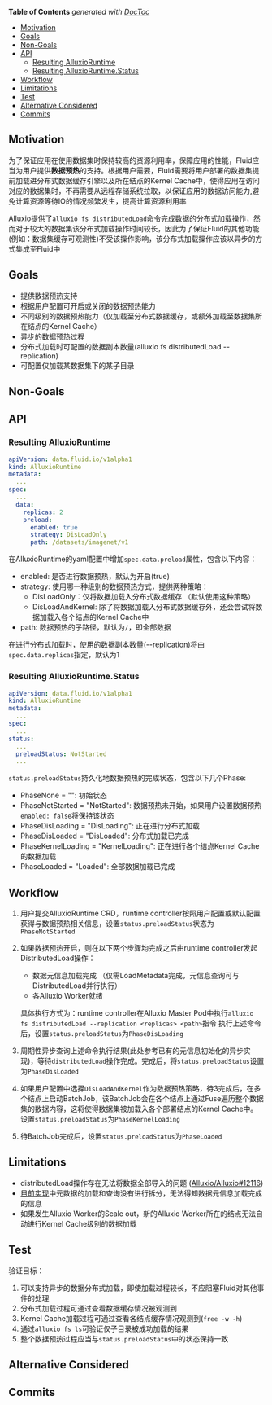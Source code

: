 <!-- START doctoc generated TOC please keep comment here to allow auto update -->
<!-- DON'T EDIT THIS SECTION, INSTEAD RE-RUN doctoc TO UPDATE -->
**Table of Contents**  *generated with [DocToc](https://github.com/thlorenz/doctoc)*

- [Motivation](#motivation)
- [Goals](#goals)
- [Non-Goals](#non-goals)
- [API](#api)
  - [Resulting AlluxioRuntime](#resulting-alluxioruntime)
  - [Resulting AlluxioRuntime.Status](#resulting-alluxioruntimestatus)
- [Workflow](#workflow)
- [Limitations](#limitations)
- [Test](#test)
- [Alternative Considered](#alternative-considered)
- [Commits](#commits)

<!-- END doctoc generated TOC please keep comment here to allow auto update -->

## Motivation

为了保证应用在使用数据集时保持较高的资源利用率，保障应用的性能，Fluid应当为用户提供**数据预热**的支持。根据用户需要，Fluid需要将用户部署的数据集提前加载进分布式数据缓存引擎以及所在结点的Kernel Cache中，使得应用在访问对应的数据集时，不再需要从远程存储系统拉取，以保证应用的数据访问能力,避免计算资源等待IO的情况频繁发生，提高计算资源利用率

Alluxio提供了`alluxio fs distributedLoad`命令完成数据的分布式加载操作，然而对于较大的数据集该分布式加载操作时间较长，因此为了保证Fluid的其他功能(例如：数据集缓存可观测性)不受该操作影响，该分布式加载操作应该以异步的方式集成至Fluid中

## Goals
- 提供数据预热支持
- 根据用户配置可开启或关闭的数据预热能力
- 不同级别的数据预热能力（仅加载至分布式数据缓存，或额外加载至数据集所在结点的Kernel Cache）
- 异步的数据预热过程
- 分布式加载时可配置的数据副本数量(alluxio fs distributedLoad --replication)
- 可配置仅加载某数据集下的某子目录

## Non-Goals

## API

### Resulting AlluxioRuntime

```yaml
apiVersion: data.fluid.io/v1alpha1
kind: AlluxioRuntime
metadata:
  ...
spec:
  ...
  data:
    replicas: 2
    preload:
      enabled: true
      strategy: DisLoadOnly
      path: /datasets/imagenet/v1
```
在AlluxioRuntime的yaml配置中增加`spec.data.preload`属性，包含以下内容：
- enabled: 是否进行数据预热，默认为开启(true)
- strategy: 使用哪一种级别的数据预热方式，提供两种策略：
    - DisLoadOnly：仅将数据加载入分布式数据缓存 （默认使用这种策略）
    - DisLoadAndKernel: 除了将数据加载入分布式数据缓存外，还会尝试将数据加载入各个结点的Kernel Cache中
- path: 数据预热的子路径，默认为`/`，即全部数据

在进行分布式加载时，使用的数据副本数量(--replication)将由`spec.data.replicas`指定，默认为1

### Resulting AlluxioRuntime.Status
```yaml
apiVersion: data.fluid.io/v1alpha1
kind: AlluxioRuntime
metadata:
  ...
spec:
  ...
status:
  ...
  preloadStatus: NotStarted
  ...
```

`status.preloadStatus`持久化地数据预热的完成状态，包含以下几个Phase:
- PhaseNone = "": 初始状态
- PhaseNotStarted = "NotStarted": 数据预热未开始，如果用户设置数据预热`enabled: false`将保持该状态
- PhaseDisLoading = "DisLoading": 正在进行分布式加载
- PhaseDisLoaded = "DisLoaded": 分布式加载已完成
- PhaseKernelLoading = "KernelLoading": 正在进行各个结点Kernel Cache的数据加载
- PhaseLoaded = "Loaded": 全部数据加载已完成

## Workflow

1. 用户提交AlluxioRuntime CRD，runtime controller按照用户配置或默认配置获得与数据预热相关信息，设置`status.preloadStatus`状态为`PhaseNotStarted`

2. 如果数据预热开启，则在以下两个步骤均完成之后由runtime controller发起DistributedLoad操作：
    - 数据元信息加载完成 （仅需LoadMetadata完成，元信息查询可与DistributedLoad并行执行）
    - 各Alluxio Worker就绪

    具体执行方式为：runtime controller在Alluxio Master Pod中执行`alluxio fs distributedLoad --replication <replicas> <path>`指令
    执行上述命令后，设置`status.preloadStatus`为`PhaseDisLoading`

3. 周期性异步查询上述命令执行结果(此处参考已有的元信息初始化的异步实现)，等待`distributedLoad`操作完成。完成后，将`status.preloadStatus`设置为`PhaseDisLoaded`

4. 如果用户配置中选择`DisLoadAndKernel`作为数据预热策略，待3完成后，在多个结点上启动BatchJob，该BatchJob会在各个结点上通过Fuse遍历整个数据集的数据内容，这将使得数据集被加载入各个部署结点的Kernel Cache中。设置`status.preloadStatus`为`PhaseKernelLoading`

5. 待BatchJob完成后，设置`status.preloadStatus`为`PhaseLoaded`

## Limitations
- distributedLoad操作存在无法将数据全部导入的问题 ([Alluxio/Alluxio#12116](https://github.com/Alluxio/alluxio/issues/12116))
- [目前实现](https://github.com/fluid-cloudnative/fluid/pull/225)中元数据的加载和查询没有进行拆分，无法得知数据元信息加载完成的信息
- 如果发生Alluxio Worker的Scale out，新的Alluxio Worker所在的结点无法自动进行Kernel Cache级别的数据加载

## Test

验证目标：

1. 可以支持异步的数据分布式加载，即使加载过程较长，不应阻塞Fluid对其他事件的处理
2. 分布式加载过程可通过查看数据缓存情况被观测到
3. Kernel Cache加载过程可通过查看各结点缓存情况观测到(`free -w -h`)
4. 通过`alluxio fs ls`可验证仅子目录被成功加载的结果
5. 整个数据预热过程应当与`status.preloadStatus`中的状态保持一致

## Alternative Considered

## Commits